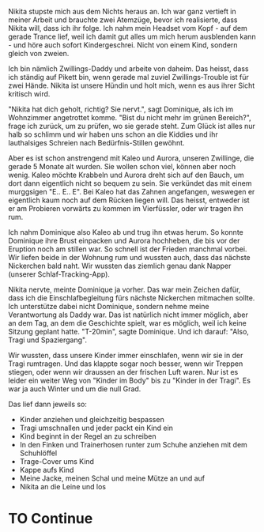 Nikita stupste mich aus dem Nichts heraus an. Ich war ganz vertieft in meiner Arbeit und brauchte zwei Atemzüge, bevor ich realisierte, dass Nikita will, dass ich ihr folge. Ich nahm mein Headset vom Kopf - auf dem gerade Trance lief, weil ich damit gut alles um mich herum ausblenden kann - und höre auch sofort Kindergeschrei. Nicht von einem Kind, sondern gleich von zweien.

Ich bin nämlich Zwillings-Daddy und arbeite von daheim. Das heisst, dass ich ständig auf Pikett bin, wenn gerade mal zuviel Zwillings-Trouble ist für zwei Hände. Nikita ist unsere Hündin und holt mich, wenn es aus ihrer Sicht kritisch wird.

"Nikita hat dich geholt, richtig? Sie nervt.", sagt Dominique, als ich im Wohnzimmer angetrottet komme. "Bist du nicht mehr im grünen Bereich?", frage ich zurück, um zu prüfen, wo sie gerade steht. Zum Glück ist alles nur halb so schlimm und wir haben uns schon an die Kiddies und ihr lauthalsiges Schreien nach Bedürfnis-Stillen gewöhnt.

Aber es ist schon anstrengend mit Kaleo und Aurora, unseren Zwillinge, die gerade 5 Monate alt wurden. Sie wollen schon viel, können aber noch wenig. Kaleo möchte Krabbeln und Aurora dreht sich auf den Bauch, um dort dann eigentlich nicht so bequem zu sein. Sie verkündet das mit einem murggsigen "E.. E.. E". Bei Kaleo hat das Zahnen angefangen, weswegen er eigentlich kaum noch auf dem Rücken liegen will. Das heisst, entweder ist er am Probieren vorwärts zu kommen im Vierfüssler, oder wir tragen ihn rum.

Ich nahm Dominique also Kaleo ab und trug ihn etwas herum. So konnte Dominique ihre Brust einpacken und Aurora hochheben, die bis vor der Eruption noch am stillen war. So schnell ist der Frieden manchmal vorbei. Wir liefen beide in der Wohnung rum und wussten auch, dass das nächste Nickerchen bald naht. Wir wussten das ziemlich genau dank Napper (unserer Schlaf-Tracking-App).

Nikita nervte, meinte Dominique ja vorher. Das war mein Zeichen dafür, dass ich die Einschlafbegleitung fürs nächste Nickerchen mitmachen sollte. Ich unterstütze dabei nicht Dominique, sondern nehme meine Verantwortung als Daddy war. Das ist natürlich nicht immer möglich, aber an dem Tag, an dem die Geschichte spielt, war es möglich, weil ich keine Sitzung geplant hatte. "T-20min", sagte Dominique. Und ich darauf: "Also, Tragi und Spaziergang".

Wir wussten, dass unsere Kinder immer einschlafen, wenn wir sie in der Tragi rumtragen. Und das klappte sogar noch besser, wenn wir Treppen stiegen, oder wenn wir draussen an der frischen Luft waren. Nur ist es leider ein weiter Weg von "Kinder im Body" bis zu "Kinder in der Tragi". Es war ja auch Winter und um die null Grad.

Das lief dann jeweils so:
- Kinder anziehen und gleichzeitig bespassen
- Tragi umschnallen und jeder packt ein Kind ein
- Kind beginnt in der Regel an zu schreiben
- In den Finken und Trainerhosen runter zum Schuhe anziehen mit dem Schuhlöffel
- Trage-Cover ums Kind
- Kappe aufs Kind
- Meine Jacke, meinen Schal und meine Mütze an und auf
- Nikita an die Leine und los

# TO Continue

